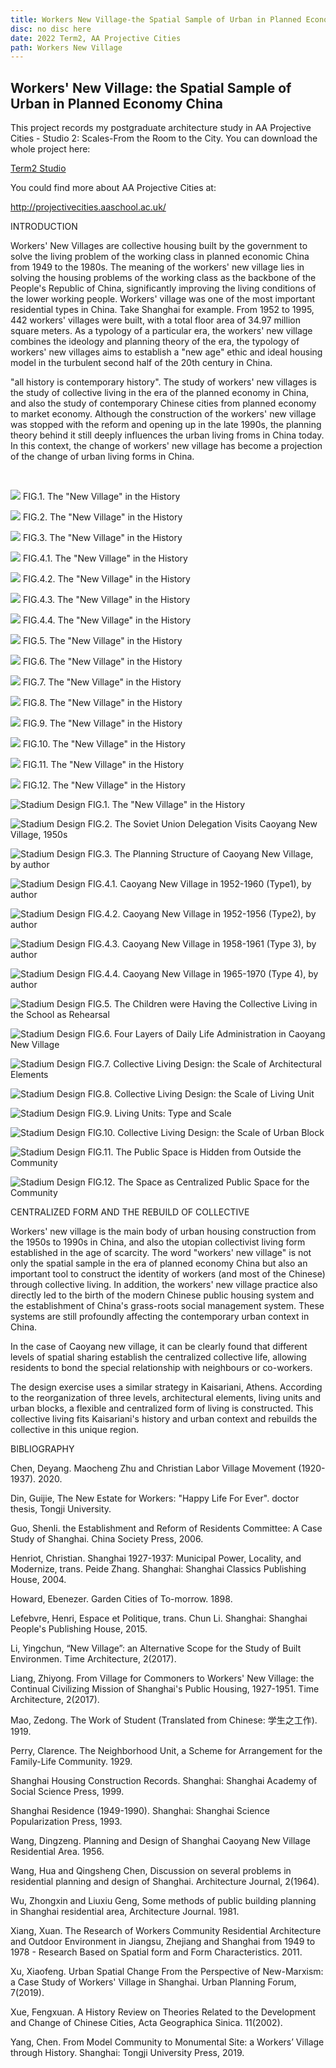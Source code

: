 ```yaml
---
title: Workers New Village-the Spatial Sample of Urban in Planned Economy China
disc: no disc here
date: 2022 Term2, AA Projective Cities
path: Workers New Village
---
```

<special>
</special>

## Workers' New Village: the Spatial Sample of Urban in Planned Economy China

This project records my postgraduate architecture study in AA Projective Cities - Studio 2: Scales-From the Room to the City. You can download the whole project here: 

[Term2 Studio](https://github.com/HanwenXU721/HanwenXU.github.io/blob/master/resources/Term2%20Studio.pdf)
 
You could find more about AA Projective Cities at: 

http://projectivecities.aaschool.ac.uk/


INTRODUCTION

Workers' New Villages are collective housing built by the government to solve the living problem of the working class in planned economic China from 1949 to the 1980s. The meaning of the workers' new village lies in solving the housing problems of the working class as the backbone of the People's Republic of China, significantly improving the living conditions of the lower working people. Workers' village was one of the most important residential types in China. Take Shanghai for example. From 1952 to 1995, 442 workers' villages were built, with a total floor area of 34.97 million square meters. As a typology of a particular era, the workers' new village combines the ideology and planning theory of the era, the typology of workers' new villages aims to establish a "new age" ethic and ideal housing model in the turbulent second half of the 20th century in China.

"all history is contemporary history". The study of workers' new villages is the study of collective living in the era of the planned economy in China, and also the study of contemporary Chinese cities from planned economy to market economy. Although the construction of the workers' new village was stopped with the reform and opening up in the late 1990s, the planning theory behind it still deeply influences the urban living froms in China today. In this context, the change of workers' new village has become a projection of the change of urban living forms in China.

</br>


<p id= "it">
<img src="../images/articles/design_02/01.jpg">
 FIG.1. The "New Village" in the History
</p>

<p id= "it">
<img src="../images/articles/design_02/01.jpg">
 FIG.2. The "New Village" in the History
</p>

<p id= "it">
<img src="../images/articles/design_02/01.jpg">
 FIG.3. The "New Village" in the History
</p>

<p id= "it">
<img src="../images/articles/design_02/01.jpg">
 FIG.4.1. The "New Village" in the History
</p>

<p id= "it">
<img src="../images/articles/design_02/01.jpg">
 FIG.4.2. The "New Village" in the History
</p>

<p id= "it">
<img src="../images/articles/design_02/01.jpg">
 FIG.4.3. The "New Village" in the History
</p>

<p id= "it">
<img src="../images/articles/design_02/01.jpg">
 FIG.4.4. The "New Village" in the History
</p>

<p id= "it">
<img src="../images/articles/design_02/01.jpg">
 FIG.5. The "New Village" in the History
</p>

<p id= "it">
<img src="../images/articles/design_02/01.jpg">
 FIG.6. The "New Village" in the History
</p>

<p id= "it">
<img src="../images/articles/design_02/01.jpg">
 FIG.7. The "New Village" in the History
</p>

<p id= "it">
<img src="../images/articles/design_02/01.jpg">
 FIG.8. The "New Village" in the History
</p>

<p id= "it">
<img src="../images/articles/design_02/01.jpg">
 FIG.9. The "New Village" in the History
</p>

<p id= "it">
<img src="../images/articles/design_02/01.jpg">
 FIG.10. The "New Village" in the History
</p>

<p id= "it">
<img src="../images/articles/design_02/01.jpg">
 FIG.11. The "New Village" in the History
</p>

<p id= "it">
<img src="../images/articles/design_02/01.jpg">
 FIG.12. The "New Village" in the History
</p>


![Stadium Design](../images/articles/design_02/01.jpg)
FIG.1. The "New Village" in the History


![Stadium Design](../images/articles/design_02/02.jpg)
FIG.2. The Soviet Union Delegation Visits Caoyang New Village, 1950s


![Stadium Design](../images/articles/design_02/03.jpg)
FIG.3. The Planning Structure of Caoyang New Village, by author


![Stadium Design](../images/articles/design_02/04.1.jpg)
FIG.4.1. Caoyang New Village in 1952-1960 (Type1), by author


![Stadium Design](../images/articles/design_02/04.2.jpg)
FIG.4.2. Caoyang New Village in 1952-1956 (Type2), by author


![Stadium Design](../images/articles/design_02/04.3.jpg)
FIG.4.3. Caoyang New Village in 1958-1961 (Type 3), by author


![Stadium Design](../images/articles/design_02/04.4.jpg)
FIG.4.4. Caoyang New Village in 1965-1970 (Type 4), by author


![Stadium Design](../images/articles/design_02/05.jpg)
FIG.5. The Children were Having the Collective Living in the School as Rehearsal


![Stadium Design](../images/articles/design_02/06.jpg)
FIG.6.  Four Layers of Daily Life Administration in Caoyang New Village


![Stadium Design](../images/articles/design_02/07.jpg)
FIG.7. Collective Living Design: the Scale of Architectural Elements


![Stadium Design](../images/articles/design_02/08.jpg)
FIG.8. Collective Living Design: the Scale of Living Unit


![Stadium Design](../images/articles/design_02/09.jpg)
FIG.9. Living Units: Type and Scale


![Stadium Design](../images/articles/design_02/10.jpg)
FIG.10. Collective Living Design: the Scale of Urban Block


![Stadium Design](../images/articles/design_02/11.jpg)
FIG.11. The Public Space is Hidden from Outside the Community


![Stadium Design](../images/articles/design_02/12.jpg)
FIG.12. The Space as Centralized Public Space for the Community


CENTRALIZED FORM AND THE REBUILD OF COLLECTIVE

Workers' new village is the main body of urban housing construction from the 1950s to 1990s in China, and also the utopian collectivist living form established in the age of scarcity. The word "workers' new village" is not only the spatial sample in the era of planned economy China but also an important tool to construct the identity of workers (and most of the Chinese) through collective living. In addition, the workers' new village practice also directly led to the birth of the modern Chinese public housing system and the establishment of China's grass-roots social management system. These systems are still profoundly affecting the contemporary urban context in China.
  
In the case of Caoyang new village, it can be clearly found that different levels of spatial sharing establish the centralized collective life, allowing residents to bond the special relationship with neighbours or co-workers. 

The design exercise uses a similar strategy in Kaisariani, Athens. According to the reorganization of three levels, architectural elements, living units and urban blocks, a flexible and centralized form of living is constructed. This collective living fits Kaisariani's history and urban context and rebuilds the collective in this unique region.


BIBLIOGRAPHY

Chen, Deyang. Maocheng Zhu and Christian Labor Village Movement (1920-1937). 2020.

Din, Guijie, The New Estate for Workers: "Happy Life For Ever". doctor thesis, Tongji University.

Guo, Shenli. the Establishment and Reform of Residents Committee: A Case Study of Shanghai. China Society Press, 2006.

Henriot, Christian. Shanghai 1927-1937: Municipal Power, Locality, and Modernize, trans. Peide Zhang. Shanghai: Shanghai Classics Publishing House, 2004.

Howard, Ebenezer. Garden Cities of To-morrow. 1898.

Lefebvre, Henri, Espace et Politique, trans. Chun Li. Shanghai: Shanghai People's Publishing House, 2015.

Li, Yingchun, “New Village”: an Alternative Scope for the Study of Built Environmen. Time Architecture, 2(2017).

Liang, Zhiyong. From Village for Commoners to Workers' New Village: the Continual Civilizing Mission of Shanghai's Public Housing, 1927-1951. Time Architecture, 2(2017).

Mao, Zedong. The Work of Student (Translated from Chinese: 学生之工作). 1919.

Perry, Clarence. The Neighborhood Unit, a Scheme for Arrangement for the Family-Life Community. 1929.

Shanghai Housing Construction Records. Shanghai: Shanghai Academy of Social Science Press, 1999.

Shanghai Residence (1949-1990). Shanghai: Shanghai Science Popularization Press, 1993.

Wang, Dingzeng. Planning and Design of Shanghai Caoyang New Village Residential Area. 1956.

Wang, Hua and Qingsheng Chen, Discussion on several problems in residential planning and design of Shanghai. Architecture Journal, 2(1964).

Wu, Zhongxin and Liuxiu Geng, Some methods of public building planning in Shanghai residential area, Architecture Journal. 1981.

Xiang, Xuan. The Research of Workers Community Residential Architecture and Outdoor Environment in Jiangsu, Zhejiang and Shanghai from 1949 to 1978 - Research Based on Spatial form and Form Characteristics.  2011.

Xu, Xiaofeng. Urban Spatial Change From the Perspective of New-Marxism: a Case Study of Workers' Village in Shanghai. Urban Planning Forum, 7(2019).

Xue, Fengxuan. A History Review on Theories Related to the Development and Change of Chinese Cities, Acta Geographica Sinica. 11(2002).

Yang, Chen. From Model Community to Monumental Site: a Workers’ Village through History. Shanghai: Tongji University Press, 2019.